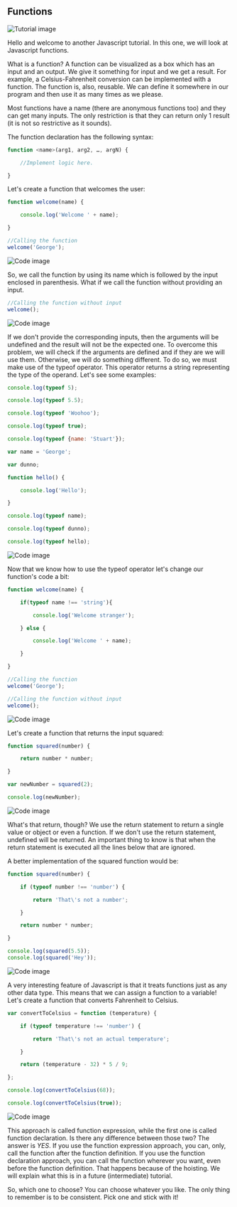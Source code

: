 ## Functions

![Tutorial image](https://3.bp.blogspot.com/-XaVhKeoS0NE/WPinzqIdVBI/AAAAAAAAAyY/J6drGjqSFew1m2wljC7VhVNWjMeMV-OQwCEw/s1600/javascriptTutorial8B.jpg)

Hello and welcome to another Javascript tutorial. In this one, we will look at Javascript functions.

What is a function? A function can be visualized as a box which has an input and an output. We give it something for input and we get a result. For example, a Celsius-Fahrenheit conversion can be implemented with a function. The function is, also, reusable. We can define it somewhere in our program and then use it as many times as we please.

Most functions have a name (there are anonymous functions too) and they can get many inputs. The only restriction is that they can return only 1 result (it is not so restrictive as it sounds).

The function declaration has the following syntax:

```javascript
function <name>(arg1, arg2, …, argN) {

    //Implement logic here.

}
```

Let's create a function that welcomes the user:

```javascript
function welcome(name) {

    console.log('Welcome ' + name);

}

//Calling the function
welcome('George');
```

![Code image](https://4.bp.blogspot.com/-YtYiZXUqzSY/WQcMfwra3fI/AAAAAAAAA08/-9mStrc_gaQNxRN-xxvwqJmwXPAARNPsgCEw/s1600/Javascript8pic1.png)

So, we call the function by using its name which is followed by the input enclosed in parenthesis. What if we call the function without providing an input.

```javascript
//Calling the function without input
welcome();
```

![Code image](https://2.bp.blogspot.com/-mL9dXkssmic/WQcMf8LYs2I/AAAAAAAAA08/GvqfapI0H5o1wyFUQWxY-8AcKQ_ZFaXxACEw/s1600/Javascript8pic2.png)

If we don't provide the corresponding inputs, then the arguments will be undefined and the result will not be the expected one. To overcome this problem, we will check if the arguments are defined and if they are we will use them. Otherwise, we will do something different. To do so, we must make use of the typeof operator. This operator returns a string representing the type of the operand. Let's see some examples:

```javascript
console.log(typeof 5);

console.log(typeof 5.5);

console.log(typeof 'Woohoo');

console.log(typeof true);

console.log(typeof {name: 'Stuart'});

var name = 'George';

var dunno;

function hello() {

    console.log('Hello');

}

console.log(typeof name);

console.log(typeof dunno);

console.log(typeof hello);
```

![Code image](https://1.bp.blogspot.com/-i5UNIqtGmLQ/WQcMf41HXjI/AAAAAAAAA08/F_2vxEQxFPg4JQ3wp_R3iuMDRaf66NwCwCEw/s1600/Javascript8pic3.png)

Now that we know how to use the typeof operator let's change our function's code a bit:

```javascript
function welcome(name) {

    if(typeof name !== 'string'){

        console.log('Welcome stranger');

    } else {

        console.log('Welcome ' + name);

    }

}

//Calling the function
welcome('George');

//Calling the function without input
welcome();
```

![Code image](https://3.bp.blogspot.com/-mzh1rOCCns8/WQcMgOG-IcI/AAAAAAAAA08/p6ba7Kh0kyc2tiQgJ20wGVZucyT2yuQHACEw/s1600/Javascript8pic4.png)

Let's create a function that returns the input squared:

```javascript
function squared(number) {

    return number * number;

}

var newNumber = squared(2);

console.log(newNumber);

```

![Code image](https://4.bp.blogspot.com/-jaDjv656wzo/WQcMgvgkSAI/AAAAAAAAA08/VlxbLPi8FwIYzBz2lJYVFncFfE40EOlBACEw/s1600/Javscript8pic5.png)

What's that return, though? We use the return statement to return a single value or object or even a function. If we don't use the return statement, undefined will be returned. An important thing to know is that when the return statement is executed all the lines below that are ignored.

A better implementation of the squared function would be:

```javascript
function squared(number) {

    if (typeof number !== 'number') {

        return 'That\'s not a number';

    }

    return number * number;

}

console.log(squared(5.5));
console.log(squared('Hey'));
```

![Code image](https://3.bp.blogspot.com/-lNadBIJoynQ/WQcMgaOwCmI/AAAAAAAAA08/yC7UgyV17UwqwM9iIAka2ZAXTIh4r1CmQCEw/s1600/Javascript8pic6.png)

A very interesting feature of Javascript is that it treats functions just as any other data type. This means that we can assign a function to a variable! Let's create a function that converts Fahrenheit to Celsius.

```javascript
var convertToCelsius = function (temperature) {

    if (typeof temperature !== 'number') {

        return 'That\'s not an actual temperature';

    }

    return (temperature - 32) * 5 / 9;

};

console.log(convertToCelsius(68));

console.log(convertToCelsius(true));
```

![Code image](https://3.bp.blogspot.com/-yoXJV8_8OWY/WQcMgZCqItI/AAAAAAAAA08/rXzIZrRXbuoOHyv4XLYtS5A1M3WUgE1aQCEw/s1600/Javascript8pic7.png)

This approach is called function expression, while the first one is called function declaration. Is there any difference between those two? The answer is *ΥES*. If you use the function expression approach, you can, only, call the function after the function definition. If you use the function declaration approach, you can call the function wherever you want, even before the function definition. That happens because of the hoisting. We will explain what this is in a future (intermediate) tutorial.

So, which one to choose? You can choose whatever you like. The only thing to remember is to be consistent. Pick one and stick with it!



